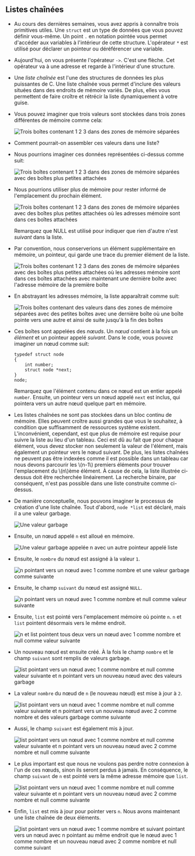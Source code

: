 Listes chaînées
----------------

*   Au cours des dernières semaines, vous avez appris à connaître trois primitives utiles. Une `struct` est un type de données que vous pouvez définir vous-même. Un point `.` en notation pointée vous permet d'accéder aux variables à l'intérieur de cette structure. L'opérateur `*` est utilisé pour déclarer un pointeur ou déréférencer une variable.
*   Aujourd'hui, on vous présente l'opérateur `->`. C'est une flèche. Cet opérateur va à une adresse et regarde à l'intérieur d'une structure.
*   Une _liste chaînée_ est l'une des structures de données les plus puissantes de C. Une liste chaînée vous permet d'inclure des valeurs situées dans des endroits de mémoire variés. De plus, elles vous permettent de faire croître et rétrécir la liste dynamiquement à votre guise.
*   Vous pouvez imaginer que trois valeurs sont stockées dans trois zones différentes de mémoire comme cela:
    
    ![Trois boîtes contenant 1 2 3 dans des zones de mémoire séparées](https://cs50.harvard.edu/x/2023/notes/5/cs50Week5Slide036.png "trois valeurs en mémoire")
    
*   Comment pourrait-on assembler ces valeurs dans une liste?
*   Nous pourrions imaginer ces données représentées ci-dessus comme suit:
    
    ![Trois boîtes contenant 1 2 3 dans des zones de mémoire séparées avec des boîtes plus petites attachées](https://cs50.harvard.edu/x/2023/notes/5/cs50Week5Slide037.png "trois valeurs en mémoire")
    
*   Nous pourrions utiliser plus de mémoire pour rester informé de l'emplacement du prochain élément.
    
    ![Trois boîtes contenant 1 2 3 dans des zones de mémoire séparées avec des boîtes plus petites attachées où les adresses mémoire sont dans ces boîtes attachées](https://cs50.harvard.edu/x/2023/notes/5/cs50Week5Slide041.png "trois valeurs en mémoire")
    
    Remarquez que NULL est utilisé pour indiquer que rien d'autre n'est _suivant_ dans la liste.
    
*   Par convention, nous conserverions un élément supplémentaire en mémoire, un pointeur, qui garde une trace du premier élément de la liste.
    
    ![Trois boîtes contenant 1 2 3 dans des zones de mémoire séparées avec des boîtes plus petites attachées où les adresses mémoire sont dans ces boîtes attachées avec maintenant une dernière boîte avec l'adresse mémoire de la première boîte](https://cs50.harvard.edu/x/2023/notes/5/cs50Week5Slide042.png "trois valeurs en mémoire avec un pointeur")
    
*   En abstrayant les adresses mémoire, la liste apparaîtrait comme suit:
    
    ![Trois boîtes contenant des valeurs dans des zones de mémoire séparées avec des petites boîtes avec une dernière boîte où une boîte pointe vers une autre et ainsi de suite jusqu'à la fin des boîtes](https://cs50.harvard.edu/x/2023/notes/5/cs50Week5Slide043.png "trois valeurs en mémoire avec pointeur")
    
*   Ces boîtes sont appelées des _nœuds_. Un _nœud_ contient à la fois un _élément_ et un pointeur appelé _suivant_. Dans le code, vous pouvez imaginer un nœud comme suit:
    
        typedef struct node
        {
            int number;
            struct node *next;
        }
        node;
        
    
    Remarquez que l'élément contenu dans ce nœud est un entier appelé `number`. Ensuite, un pointeur vers un nœud appelé `next` est inclus, qui pointera vers un autre nœud quelque part en mémoire.
    
*   Les listes chaînées ne sont pas stockées dans un bloc continu de mémoire. Elles peuvent croître aussi grandes que vous le souhaitez, à condition que suffisamment de ressources système existent. L'inconvénient, cependant, est que plus de mémoire est requise pour suivre la liste au lieu d'un tableau. Ceci est dû au fait que pour chaque élément, vous devez stocker non seulement la valeur de l'élément, mais également un pointeur vers le nœud suivant. De plus, les listes chaînées ne peuvent pas être indexées comme il est possible dans un tableau car nous devons parcourir les \\(n-1\\) premiers éléments pour trouver l'emplacement du \\(n\\)ème élément. À cause de cela, la liste illustrée ci-dessus doit être recherchée linéairement. La recherche binaire, par conséquent, n'est pas possible dans une liste construite comme ci-dessus.
    
*   De manière conceptuelle, nous pouvons imaginer le processus de création d'une liste chaînée. Tout d'abord, `node *list` est déclaré, mais il a une valeur garbage.
    
    ![Une valeur garbage](https://cs50.harvard.edu/x/2023/notes/5/cs50Week5Slide055.png "liste chaînée")
    
*   Ensuite, un nœud appelé `n` est alloué en mémoire.
    
    ![Une valeur garbage appelée n avec un autre pointeur appelé liste](https://cs50.harvard.edu/x/2023/notes/5/cs50Week5Slide059.png "liste chaînée")
    
*   Ensuite, le `nombre` du nœud est assigné à la valeur `1`.
    
    ![n pointant vers un nœud avec 1 comme nombre et une valeur garbage comme suivante](https://cs50.harvard.edu/x/2023/notes/5/cs50Week5Slide064.png "liste chaînée")
    
*   Ensuite, le champ `suivant` du nœud est assigné `NULL`.
    
    ![n pointant vers un nœud avec 1 comme nombre et null comme valeur suivante](https://cs50.harvard.edu/x/2023/notes/5/cs50Week5Slide066.png "liste chaînée")
    
*   Ensuite, `list` est pointé vers l'emplacement mémoire où pointe `n`. `n` et `list` pointent désormais vers le même endroit.
    
    ![n et list pointent tous deux vers un nœud avec 1 comme nombre et null comme valeur suivante](https://cs50.harvard.edu/x/2023/notes/5/cs50Week5Slide068.png "liste chaînée")
    
*   Un nouveau nœud est ensuite créé. À la fois le champ `nombre` et le champ `suivant` sont remplis de valeurs garbage.
    
    ![list pointant vers un nœud avec 1 comme nombre et null comme valeur suivante et n pointant vers un nouveau nœud avec des valeurs garbage](https://cs50.harvard.edu/x/2023/notes/5/cs50Week5Slide073.png "liste chaînée")
    
*   La valeur `nombre` du nœud de `n` (le nouveau nœud) est mise à jour à `2`.
    
    ![list pointant vers un nœud avec 1 comme nombre et null comme valeur suivante et n pointant vers un nouveau nœud avec 2 comme nombre et des valeurs garbage comme suivante](https://cs50.harvard.edu/x/2023/notes/5/cs50Week5Slide075.png "liste chaînée")
    
*   Aussi, le champ `suivant` est également mis à jour.
    
    ![list pointant vers un nœud avec 1 comme nombre et null comme valeur suivante et n pointant vers un nouveau nœud avec 2 comme nombre et null comme suivante](https://cs50.harvard.edu/x/2023/notes/5/cs50Week5Slide077.png "liste chaînée")
    
*   Le plus important est que nous ne voulons pas perdre notre connexion à l'un de ces nœuds, sinon ils seront perdus à jamais. En conséquence, le champ `suivant` de `n` est pointé vers la même adresse mémoire que `list`.
    
    ![list pointant vers un nœud avec 1 comme nombre et null comme valeur suivante et n pointant vers un nouveau nœud avec 2 comme nombre et null comme suivante](https://cs50.harvard.edu/x/2023/notes/5/cs50Week5Slide084.png "liste chaînée")
    
*   Enfin, `list` est mis à jour pour pointer vers `n`. Nous avons maintenant une liste chaînée de deux éléments.
    
    ![list pointant vers un nœud avec 1 comme nombre et suivant pointant vers un nœud avec `n` pointant au même endroit que le nœud avec 1 comme nombre et un nouveau nœud avec 2 comme nombre et null comme suivant](https://cs50.harvard.edu/x/2023/notes/5/cs50Week5Slide086.png "liste chaînée")